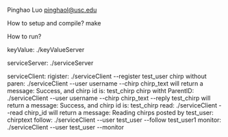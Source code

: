 Pinghao Luo
pinghaol@usc.edu


How to setup and compile?
    make
    
    
How to run?

keyValue: 
    ./keyValueServer

serviceServer:
    ./serviceServer 

serviceClient:
    rigister:
            ./serviceClient --register test_user
    chirp without paren:
    ./serviceClient --user username --chirp chirp_text 
        will return a message: Success, and chirp id is: test_chirp
    chirp witht ParentID:
        ./serviceClient --user username --chirp chirp_text --reply test_chirp
        will return a message: Success, and chirp id is: test_chirp
    read:
        ./serviceClient --read chirp_id
        will return a message:
            Reading chirps posted by test_user:
                chirptext
    follow:
        ./serviceClient --user test_user --follow test_user1
    monitor:
        ./serviceClient --user test_user --monitor
        


